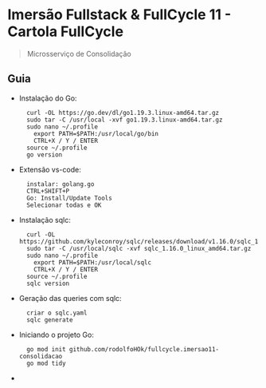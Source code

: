 # Imersão Fullstack & FullCycle 11 - Cartola FullCycle

> Microsserviço de Consolidação

## Guia

- Instalação do Go:

        curl -OL https://go.dev/dl/go1.19.3.linux-amd64.tar.gz
        sudo tar -C /usr/local -xvf go1.19.3.linux-amd64.tar.gz
        sudo nano ~/.profile
          export PATH=$PATH:/usr/local/go/bin
          CTRL+X / Y / ENTER
        source ~/.profile
        go version

- Extensão vs-code:

        instalar: golang.go
        CTRL+SHIFT+P
        Go: Install/Update Tools
        Selecionar todas e OK

- Instalação sqlc:

        curl -OL https://github.com/kyleconroy/sqlc/releases/download/v1.16.0/sqlc_1.16.0_linux_amd64.tar.gz
        sudo tar -C /usr/local/sqlc -xvf sqlc_1.16.0_linux_amd64.tar.gz
        sudo nano ~/.profile
          export PATH=$PATH:/usr/local/sqlc
          CTRL+X / Y / ENTER
        source ~/.profile
        sqlc version

- Geração das queries com sqlc:

        criar o sqlc.yaml
        sqlc generate

- Iniciando o projeto Go:

        go mod init github.com/rodolfoHOk/fullcycle.imersao11-consolidacao
        go mod tidy

-
